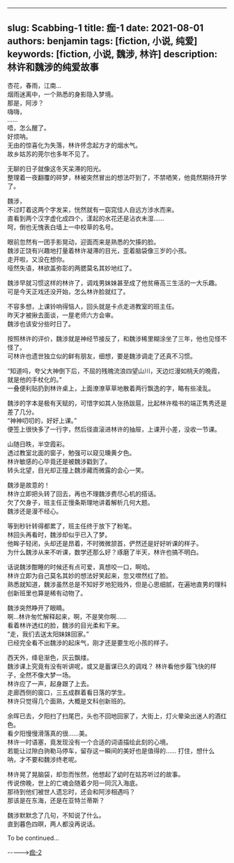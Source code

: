 ---
slug: Scabbing-1
title: 痂-1
date: 2021-08-01
authors: benjamin
tags: [fiction, 小说, 纯爱]
keywords: [fiction, 小说, 魏涉, 林许]
description: 林许和魏涉的纯爱故事
------
<!-- truncate -->
杏花，春雨，江南…<br/>
烟雨迷离中，一个熟悉的身影隐入梦境。<br/>
那是，阿涉？<br/>
嗨嗨，<br/>
……<br/>
唔，怎么醒了。<br/>
好烦呐。<br/>
无由的惊喜化为失落，林许怀念起方才的烟水气。<br/>
故乡姑苏的莞尔也多年不见了。<br/>

无聊的日子就像这冬天呆滞的阳光。<br/>
整理着一夜翻覆的碎梦，林被突然冒出的想法吓到了，不禁哂笑，他竟然期待开学了。<br/>


魏涉，<br/>
不过盯着这两个字发呆，恍然就有一窈窕佳人自远方涉水而来。<br/>
直看到两个汉字虚化成四个，漾起的水花还是沾衣未湿……<br/>
呵，倒也无愧表白墙上一中校草的名号。<br/>

眼前忽然有一团手影晃动，迎面而来是熟悉的欠揍的脸。<br/>
魏涉正饶有兴趣地打量着林许凝滞的目光，歪着脑袋像三岁的小孩。<br/>
走开啦，又没在想你。<br/>
哑然失语，林欲盖弥彰的两腮莫名其妙地红了。<br/>

魏涉早就习惯这样的林许了，调戏男妹妹甚至成了他贫瘠高三生活的一大乐趣。<br/>
可是今天正戏还没开始，怎么林许脸就红了。<br/>

不容多想，上课铃响得恼人，回头就是卡点走进教室的班主任。<br/>
昨天才被揪去面谈，一屋老师六方会审。<br/>
魏涉也该安分些时日了。<br/>

按照林许的评价，魏涉就是神经节接反了，和魏涉稀里糊涂坐了三年，他也见怪不怪了。<br/>
可林许也遗世独立似的鲜有朋友，细想，要是魏涉调走了还真不习惯。<br/>


“知道吗，夸父大神倒下后，不屈的残魄流浪四望山川，天边烂漫如桃夭的晚霞，就是他的手杖化的。”<br/>
一叠便利贴扔到林许桌上，上面潦潦草草地散着两行飘逸的字，略有些凌乱。<br/>

魏涉的字本是极有天赋的，可惜字如其人张扬跋扈，比起林许楷书的端正隽秀还是差了几分。<br/>
“神神叨叨的，好好上课。”<br/>
便签上很快多了一行字，然后径直滚进林许的抽屉，上课开小差，没收一节课。<br/>

山随日昳，半空霞彩。<br/>
透过教室北面的窗子，勉强可以窥见曛黄夕色。<br/>
林许敏感的心毕竟还是被魏涉戳到了。<br/>
转头北望，目光却正撞上魏涉藏而微露的会心一笑。<br/>

魏涉是故意的！<br/>
林许立即把头转了回去，再也不理魏涉费尽心机的搭话。<br/>
欠了欠身子，班主任正慢条斯理地讲着解析几何大题。<br/>
魏涉还是漫不经心。<br/>

等到秒针转得都累了，班主任终于放下了粉笔。<br/>
林回头再看时，魏涉却似乎已入了梦。<br/>
他眸子轻闭，头却还是昂着，不时微微颔首，俨然还是好好听课的样子。<br/>
为什么魏涉从来不听课，数学还那么好？琢磨了半天，林许也搞不明白。<br/>

话说魏涉酣睡的时候还有点可爱，真想咬一口，啊哈。<br/>
林许立即为自己莫名其妙的想法好笑起来，忽又噤然红了脸。<br/>
熟悉就知道，魏涉虽然总是不知好歹地犯贱外，但是心思细腻，在遍地直男的理科创新班里也算是稀有动物了。<br/>

魏涉突然睁开了眼睛。<br/>
啊…林许匆忙解释起来，啊，不是笑你啊……<br/>
看着林许透红的脸，魏涉的目光柔和下来。<br/>
“走，我们去送太阳妹妹回家。”<br/>
已经完全看不出魏涉的起床气，刚才还是要生吃小孩的样子。<br/>

西天外，绛皂渐色，灰云飘缕。<br/>
魏涉课上究竟有没有听讲呢，或又是蓄谋已久的调戏？
林许看他步履飞快的样子，全然不像大梦一场。<br/>
林许应了一声，起身跟了上去。<br/>
走廊西侧的窗口，三五成群着看日落的学生。<br/>
林许只觉得几个面熟，大概是文科创新班的。<br/>

余晖已去，夕阳扫了扫尾巴，头也不回地回家了，大街上，灯火晕染出迷人的酒红色。<br/>
看夕阳慢慢滑落真的很……美。<br/>
林许一时语塞，竟发现没有一个合适的词语描绘此刻的心境。<br/>
若能让过隙白驹勒马停车，留存这一瞬间的美好也是值得的……
打住，想什么呐，才不要和魏涉终老呢。<br/>

林许晃了晃脑袋，却忽而怅然，他想起了幼时在姑苏听过的故事。<br/>
传说傍晚，世上的亡魂会随着夕阳一同沉入海底。<br/>
那待到他们被世人遗忘时，还会和阿涉相遇吗？<br/>
那该是在东海，还是在亚特兰蒂斯？<br/>

魏涉默默念了几句，不知说了什么。<br/>
直到暮色四暝，两人都没再说话。<br/>

To be continued...

----->[痂-2](/Scabbing-2)
